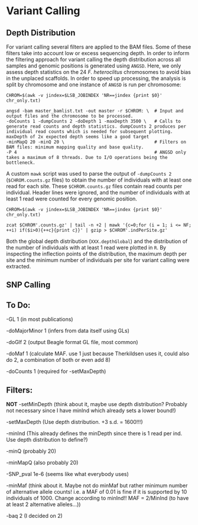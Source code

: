 # Variant Calling

## Depth Distribution

For variant calling several filters are applied to the BAM files. Some of these filters take into account low or excess sequencing depth.
In order to inform the filtering approach for variant calling the depth distribution across all samples and genomic positions is generated using `ANGSD`.
Here, we only assess depth statistics on the 24 *F. heteroclitus* chromosomes to avoid bias in the unplaced scaffolds.
In order to speed up processing, the analysis is split by chromosome and one instance of `ANGSD` is run per chromosome:
```
CHROM=$(awk -v jindex=$LSB_JOBINDEX 'NR==jindex {print $0}' chr_only.txt)

angsd -bam master_bamlist.txt -out master -r $CHROM: \  # Input and output files and the chromosome to be processed.
-doCounts 1 -dumpCounts 2 -doDepth 1 -maxDepth 3500 \   # Calls to generate read counts and depth statistics. dumpCounts 2 produces per individual read counts which is needed for subsequent plotting. maxDepth of 2x expected depth seems like a good target
-minMapQ 20 -minQ 20 \                                  # Filters on BAM files: minimum mapping quality and base quality.
-P 4                                                    # ANGSD only takes a maximum of 8 threads. Due to I/O operations being the bottleneck.
```
A custom `mawk` script was used to parse the output of `-dumpCounts 2` (`$CHROM.counts.gz` files) to obtain the number of individuals with at least one read for each site. These `$CHROM.counts.gz` files contain read counts per individual. Header lines were ignored, and the number of individuals with at least 1 read were counted for every genomic position.
```
CHROM=$(awk -v jindex=$LSB_JOBINDEX 'NR==jindex {print $0}' chr_only.txt)

zcat $CHROM'.counts.gz' | tail -n +2 | mawk '{c=0;for (i = 1; i <= NF; ++i) if($i>0){++c}{print c}}' | gzip > $CHROM'.indPerSite.gz'
```
Both the global depth distribution (`XXX.depthGlobal`) and the distribution of the number of individuals with at least 1 read were plotted in `R`. By inspecting the inflection points of the distribution, the maximum depth per site and the minimum number of individuals per site for variant calling were extracted. 

## SNP Calling






## To Do:

-GL 1 (in most publications)

-doMajorMinor 1 (infers from data itself using GLs)

-doGlf 2 (output Beagle format GL file, most common)

-doMaf 1 (calculate MAF. use 1 just because Therkildsen uses it, could also do 2, a combination of both or even add 8)

-doCounts 1 (required for -setMaxDepth)

## Filters:

**NOT** -setMinDepth (think about it, maybe use depth distribution? Probably not necessary since I have minInd which already sets a lower bound!)

-setMaxDepth (Use depth distribution. +3 s.d. = 1600!!!)

-minInd (This already defines the minDepth since there is 1 read per ind. Use depth distribution to define?)

-minQ (probably 20)

-minMapQ (also probably 20)

-SNP_pval 1e-6 (seems like what everybody uses)

-minMaf (think about it. Maybe not do minMaf but rather minimum number of alternative allele counts! i.e. a MAF of 0.01 is fine if it is supported by 10 individuals of 1000. Change according to minInd!! MAF = 2/MinInd (to have at least 2 alternative alleles...))

-baq 2 (I decided on 2)
